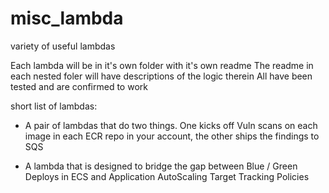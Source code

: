 # misc_lambda
variety of useful lambdas

Each lambda will be in it's own folder with it's own readme
The readme in each nested foler will have descriptions of the logic therein
All have been tested and are confirmed to work

short list of lambdas:
   
   - A pair of lambdas that do two things. One kicks off Vuln scans on each image in each ECR repo in your account, the other ships the findings to SQS
   
   - A lambda that is designed to bridge the gap between Blue / Green Deploys in ECS and Application AutoScaling Target Tracking Policies

